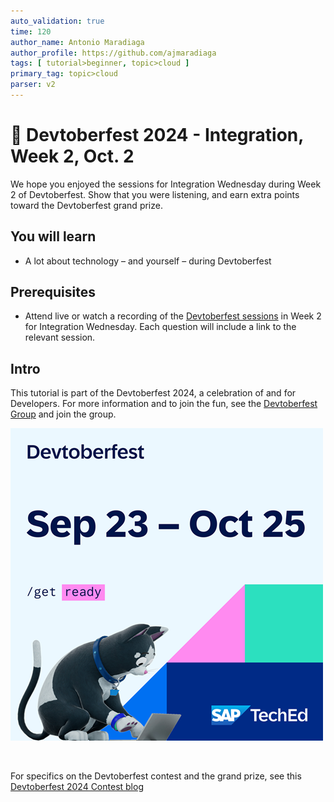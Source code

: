 ```yaml
---
auto_validation: true
time: 120
author_name: Antonio Maradiaga
author_profile: https://github.com/ajmaradiaga
tags: [ tutorial>beginner, topic>cloud ]
primary_tag: topic>cloud
parser: v2
---
```


# 🔴 Devtoberfest 2024 - Integration, Week 2, Oct. 2
<!-- description --> We hope you enjoyed the sessions for Integration Wednesday during Week 2 of Devtoberfest. Show that you were listening, and earn extra points toward the Devtoberfest grand prize.  
 
## You will learn
- A lot about technology – and yourself – during Devtoberfest

## Prerequisites
- Attend live or watch a recording of the [Devtoberfest sessions](https://community.sap.com/t5/devtoberfest/eb-p/devtoberfest-events) in Week 2 for Integration Wednesday. Each question will include a link to the relevant session. 


## Intro
This tutorial is part of the Devtoberfest 2024, a celebration of and for Developers. For more information and to join the fun, see the [Devtoberfest Group](https://groups.community.sap.com/t5/devtoberfest/gh-p/Devtoberfest) and join the group.

![Devtoberfest](promo-image-kasimir-square.png) 

&nbsp;

For specifics on the Devtoberfest contest and the grand prize, see this [Devtoberfest 2024 Contest blog](https://community.sap.com/t5/devtoberfest-blog-posts/devtoberfest-2024-contest/ba-p/13781593)

  
 <!--

### Question 1 
Attend live or watch a recording of [🔴 CloudEvents for interoperable event systems](https://youtube.com/watch?v=FhDybT7cFAk).

<iframe width=""560"" height=""315"" src=""https://www.youtube.com/embed/FhDybT7cFAk"" frameborder=""0"" allowfullscreen></iframe>

 
### Question 2 
Attend live or watch a recording of [🔴 Developing modern terminal-based tools for SAP Cloud Integration](https://youtube.com/watch?v=gEbZM7gcY54).

<iframe width=""560"" height=""315"" src=""https://www.youtube.com/embed/gEbZM7gcY54"" frameborder=""0"" allowfullscreen></iframe>



### Question 3 
Attend live or watch a recording of [🔴 Navigating EDA Complexity: SAP Integration Suite Advanced Event Mesh and AEM Event Portal Solutions](https://youtube.com/watch?v=kkI54Bivr58).

<iframe width=""560"" height=""315"" src=""https://www.youtube.com/embed/kkI54Bivr58"" frameborder=""0"" allowfullscreen></iframe>


-->